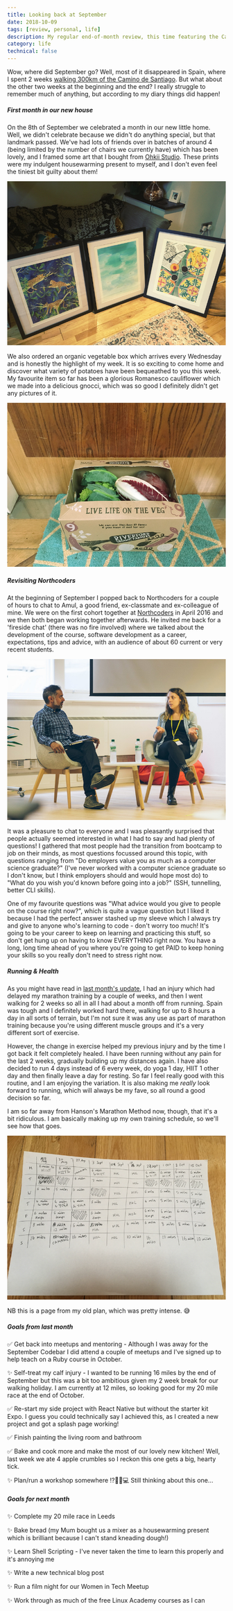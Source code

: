 ```yaml
---
title: Looking back at September
date: 2018-10-09
tags: [review, personal, life]
description: My regular end-of-month review, this time featuring the Camino de Santiago, a trip back to Northcoders, and a month in our new house!
category: life
technical: false
---
```


Wow, where did September go? Well, most of it disappeared in Spain, where I spent 2 weeks [walking 300km of the Camino de Santiago](/blog/2018/camino-de-santiago/). But what about the other two weeks at the beginning and the end? I really struggle to remember much of anything, but according to my diary things did happen!

##### First month in our new house

On the 8th of September we celebrated a month in our new little home. Well, we didn't celebrate because we didn't do anything special, but that landmark passed. We've had lots of friends over in batches of around 4 (being limited by the number of chairs we currently have) which has been lovely, and I framed some art that I bought from <a href="http://www.ohkiistudio.com/" target="_blank" rel="noopener noreferrer">Ohkii Studio</a>. These prints were my indulgent housewarming present to myself, and I don't even feel the tiniest bit guilty about them!

![Prints](./img/prints.png)

We also ordered an organic vegetable box which arrives every Wednesday and is honestly the highlight of my week. It is so exciting to come home and discover what variety of potatoes have been bequeathed to you this week. My favourite item so far has been a glorious Romanesco cauliflower which we made into a delicious gnocci, which was so good I definitely didn't get any pictures of it.

![Veg box](./img/veg.png)

##### Revisiting Northcoders

At the beginning of September I popped back to Northcoders for a couple of hours to chat to Amul, a good friend, ex-classmate and ex-colleague of mine. We were on the first cohort together at <a href="https://northcoders.com/" target="_blank" rel="noopener noreferrer">Northcoders</a> in April 2016 and we then both began working together afterwards. He invited me back for a 'fireside chat' (there was no fire involved) where we talked about the development of the course, software development as a career, expectations, tips and advice, with an audience of about 60 current or very recent students.

![Me and Amul](./img/amul.png)

It was a pleasure to chat to everyone and I was pleasantly surprised that people actually seemed interested in what I had to say and had plenty of questions! I gathered that most people had the transition from bootcamp to job on their minds, as most questions focussed around this topic, with questions ranging from "Do employers value you as much as a computer science graduate?" (I've never worked with a computer science graduate so I don't know, but I think employers should and would hope most do) to "What do you wish you'd known before going into a job?" (SSH, tunnelling, better CLI skills).

One of my favourite questions was "What advice would you give to people on the course right now?", which is quite a vague question but I liked it because I had the perfect answer stashed up my sleeve which I always try and give to anyone who's learning to code - don't worry too much! It's going to be your career to keep on learning and practicing this stuff, so don't get hung up on having to know EVERYTHING right now. You have a long, long time ahead of you where you're going to get PAID to keep honing your skills so you really don't need to stress right now.

##### Running & Health

As you might have read in [last month's update](/blog/2018/august-review/), I had an injury which had delayed my marathon training by a couple of weeks, and then I went walking for 2 weeks so all in all I had about a month off from running. Spain was tough and I definitely worked hard there, walking for up to 8 hours a day in all sorts of terrain, but I'm not sure it was any use as part of marathon training because you're using different muscle groups and it's a very different sort of exercise.

However, the change in exercise helped my previous injury and by the time I got back it felt completely healed. I have been running without any pain for the last 2 weeks, gradually building up my distances again. I have also decided to run 4 days instead of 6 every week, do yoga 1 day, HIIT 1 other day and then finally leave a day for resting. So far I feel really good with this routine, and I am enjoying the variation. It is also making me _really_ look forward to running, which will always be my fave, so all round a good decision so far.

I am so far away from Hanson's Marathon Method now, though, that it's a bit ridiculous. I am basically making up my own training schedule, so we'll see how that goes.

![Plan](./img/plan.png)

NB this is a page from my old plan, which was pretty intense. 😅

##### Goals from last month

✅ Get back into meetups and mentoring - Although I was away for the September Codebar I did attend a couple of meetups and I've signed up to help teach on a Ruby course in October.

✨ Self-treat my calf injury - I wanted to be running 16 miles by the end of September but this was a bit too ambitious given my 2 week break for our walking holiday. I am currently at 12 miles, so looking good for my 20 mile race at the end of October.

✅ Re-start my side project with React Native but without the starter kit Expo. I guess you could technically say I achieved this, as I created a new project and got a splash page working!

✅ Finish painting the living room and bathroom

✅ Bake and cook more and make the most of our lovely new kitchen! Well, last week we ate 4 apple crumbles so I reckon this one gets a big, hearty tick.

✨ Plan/run a workshop somewhere ⁉️🤷🤔💻 Still thinking about this one...

##### Goals for next month

✨ Complete my 20 mile race in Leeds

✨ Bake bread (my Mum bought us a mixer as a housewarming present which is brilliant because I can't stand kneading dough!)

✨ Learn Shell Scripting - I've never taken the time to learn this properly and it's annoying me

✨ Write a new technical blog post

✨ Run a film night for our Women in Tech Meetup

✨ Work through as much of the free Linux Academy courses as I can

